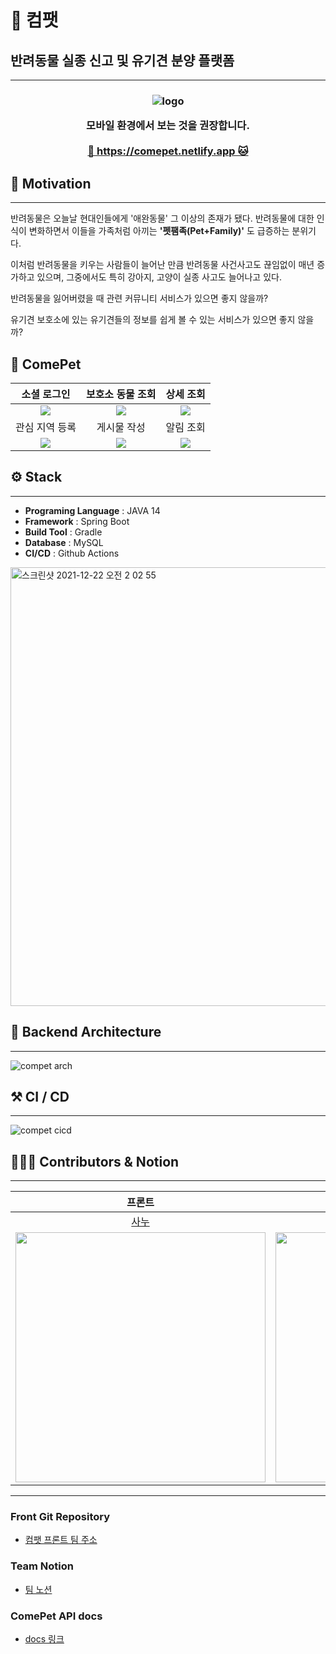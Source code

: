 # 🐶 컴팻

## 반려동물 실종 신고 및 유기견 분양 플랫폼

---
<h3 align="center">

![logo](https://user-images.githubusercontent.com/58363663/146007111-9cd1503b-4c93-41c6-84c3-578e9aa29406.png)

<div> 모바일 환경에서 보는 것을 권장합니다. </div>

<br>
<div>
    <a href="https://comepet.netlify.app">🐶 https://comepet.netlify.app 🐱</a>
</div>

</h3>



## 🚀 Motivation

---

반려동물은 오늘날 현대인들에게 '애완동물' 그 이상의 존재가 됐다. 반려동물에 대한 인식이 변화하면서 이들을 가족처럼 아끼는 **'펫팸족(Pet+Family)'** 도 급증하는 분위기다.

이처럼 반려동물을 키우는 사람들이 늘어난 만큼 반려동물 사건사고도 끊임없이 매년 증가하고 있으며, 그중에서도 특히 강아지, 고양이 실종 사고도 늘어나고 있다.

반려동물을 잃어버렸을 때 관련 커뮤니티 서비스가 있으면 좋지 않을까?

유기견 보호소에 있는 유기견들의 정보를 쉽게 볼 수 있는 서비스가 있으면 좋지 않을까?


## 🐹 ComePet

| 소셜 로그인 | 보호소 동물 조회 | 상세 조회 |
|:---:|:---:|:---:|
| <img src=https://user-images.githubusercontent.com/58363663/147059253-a17e3b2b-12e1-45f4-9aa5-ef7cccac85f7.gif> | <img src=https://user-images.githubusercontent.com/58363663/147059959-b6484452-6076-4cc3-9f00-edecd53b7fd5.gif> | <img src=https://user-images.githubusercontent.com/58363663/147060489-f9af2d16-cc37-4297-a337-cfe905211689.gif> |
| 관심 지역 등록 | 게시물 작성 | 알림 조회 |
| <img src=https://user-images.githubusercontent.com/58363663/147061430-47666363-f034-45af-9c10-f90b8f0c47d1.gif> | <img src=https://user-images.githubusercontent.com/58363663/147062950-29d3d230-8c0c-48f6-9bc6-b4994a5b3624.gif> | <img src=https://user-images.githubusercontent.com/58363663/147063049-fed11782-d4c0-4cb6-ac40-7ce300fbdd7a.gif> |


## ⚙ Stack

---

- **Programing Language** : JAVA 14
- **Framework** : Spring Boot
- **Build Tool** : Gradle
- **Database** : MySQL
- **CI/CD** : Github Actions

<img width="702" alt="스크린샷 2021-12-22 오전 2 02 55" src="https://user-images.githubusercontent.com/58363663/146969801-1faa9a10-9e61-4331-b3ef-40cbf3b820e0.png">


## 🧩 Backend Architecture

---

![compet arch](https://user-images.githubusercontent.com/58363663/146959688-09360883-cba6-4abf-9bcf-ffc393d54ae1.png)


## ⚒ CI / CD

---

![compet cicd](https://user-images.githubusercontent.com/58363663/146959699-efb652d6-3db3-43b1-a581-acf169131b57.png)


## 👨🏻‍💻 Contributors & Notion

---

| 프론트 | 프론트 | 프론트 | 백엔드 | 백엔드 | 백엔드 |
|:---:|:---:|:---:|:---:|:---:|:---:|
| [사누](&#40;https://github.com/sanoopark)  | [에드워드](https://github.com/wherehows) |[앨리스](https://github.com/Jihyeon228) |[케빈](https://github.com/LeeJuOh) |[범키](https://github.com/venzym) | [티거](https://github.com/yhh1056) |
|<img src="https://user-images.githubusercontent.com/58363663/146958829-f58b23ee-cf0e-4024-a6e7-6927ce5e3b5c.png" width="400"/>   |<img src="https://user-images.githubusercontent.com/58363663/146959251-d3e640d4-7ea8-4bba-90a8-cb749d7e6951.jpg" width="400"/>      | <img src="https://user-images.githubusercontent.com/58363663/146959079-91dc0609-4d97-4f6b-96ea-3a95a632b3b3.jpg" width="400"/>    |<img src="https://user-images.githubusercontent.com/58363663/146007825-fe63eeb4-662c-470b-81e2-b98d150fcce5.png" width="400" />|<img src="https://user-images.githubusercontent.com/58363663/146007644-fbb83eef-7ff7-4bc9-b974-459b8effcd53.jpeg" width="400" />|<img src="https://user-images.githubusercontent.com/81351244/140481488-5309a3df-8632-4d97-a335-838fc6e43aa5.JPG" width="400" />|)

---


### Front Git Repository
- [컴팻 프론트 팀 주소](https://github.com/prgrms-web-devcourse/Team_i6_comepet_FE)

### Team Notion
- [팀 노션](https://www.notion.so/backend-devcourse/3-28f236d12c7843efb1a5662df6e93477)

### ComePet API docs
- [docs 링크](https://www.comepet.org/docs/index.html)
